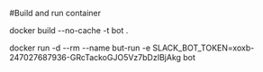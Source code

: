 #Build and run container

docker build --no-cache -t bot .

docker run -d --rm --name but-run -e SLACK_BOT_TOKEN=xoxb-247027687936-GRcTackoGJO5Vz7bDzIBjAkg bot
